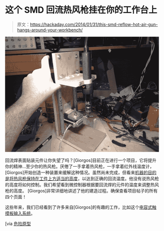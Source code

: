 # 这个 SMD 回流热风枪挂在你的工作台上

> 原文：<https://hackaday.com/2014/01/31/this-smd-reflow-hot-air-gun-hangs-around-your-workbench/>

![smd_reflow_hot_air_gun_nc_80](img/0758e73c5b7534d5bb4cc915ea82d3f1.png)

回流焊表面贴装元件让你失望了吗？[Giorgos]目前正在进行一个项目，它将提升你的精神…至少你的热风枪。厌倦了一手拿着热风枪，一手拿着红外线温度计，[Giorgos]开始创造一种装置来缓解这种情况。虽然尚未完成，但看来[机器的目的是将热风枪保持在工件上方适当的高度](http://www.pcbheaven.com/userpages/smd_reflow_hot_air_gun_nc/?topic=worklog)，以达到正确的回流温度。他没有说热风枪的高度将如何控制。我们希望看到微控制器根据要回流焊的元件的温度来调整热风枪的高度。 [Giorgos]非常详细地讲述了他的建造过程。确保查看项目帖子的所有四个页面！

这些年来，我们已经看到了许多来自[Giorgos]的有趣的工作，比如这个[电容式触摸板输入系统](http://hackaday.com/2011/06/30/diy-servo-activated-door-lock-with-capacitive-touch-keypad/)。

[via [危险原型](http://dangerousprototypes.com/2014/01/16/smd-reflow-hot-air-gun-nc-automatic-machine/)